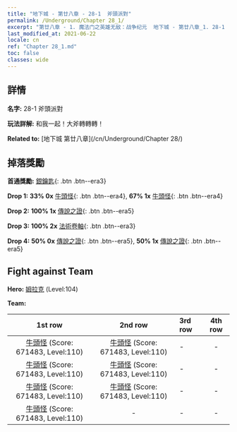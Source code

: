 ```yaml
---
title: "地下城 - 第廿八章 - 28-1  斧頭派對"
permalink: /Underground/Chapter 28_1/
excerpt: "第廿八章 - 1. 魔法门之英雄无敌：战争纪元  地下城 - 第廿八章_1. 28-1  斧頭派對"
last_modified_at: 2021-06-22
locale: cn
ref: "Chapter 28_1.md"
toc: false
classes: wide
---
```


## 詳情

 **名字:** 28-1  斧頭派對

 **玩法詳解:**       和我一起！大斧轉轉轉！

 **Related to:** [地下城 第廿八章](/cn/Underground/Chapter 28/)

## 掉落獎勵

 **首通獎勵:** [銀鑰匙](/cn/Items/con_693/){: .btn .btn--era3}

 **Drop 1:** **33% 0x** [牛頭怪](/cn/Items/unt_248/){: .btn .btn--era4}, **67% 1x** [牛頭怪](/cn/Items/unt_248/){: .btn .btn--era4}

 **Drop 2:** **100% 1x** [傳說之證](/cn/Items/mat_102/){: .btn .btn--era5}

 **Drop 3:** **100% 2x** [法術卷軸](/cn/Items/con_694/){: .btn .btn--era3}

 **Drop 4:** **50% 0x** [傳說之證](/cn/Items/mat_102/){: .btn .btn--era5}, **50% 1x** [傳說之證](/cn/Items/mat_102/){: .btn .btn--era5}


## Fight against Team
 **Hero:** [姆拉克](/cn/heroes/Mullich/) (Level:104)

 **Team:**


  | 1st row | 2nd row | 3rd row | 4th row |
  |:----:|:----:|:----|:----:|
  | [牛頭怪](/cn/units/Minotaur/) (Score: 671483, Level:110)  | [牛頭怪](/cn/units/Minotaur/) (Score: 671483, Level:110)  | - | - |
  | [牛頭怪](/cn/units/Minotaur/) (Score: 671483, Level:110)  | [牛頭怪](/cn/units/Minotaur/) (Score: 671483, Level:110)  | - | - |
  | [牛頭怪](/cn/units/Minotaur/) (Score: 671483, Level:110)  | [牛頭怪](/cn/units/Minotaur/) (Score: 671483, Level:110)  | - | - |
  | [牛頭怪](/cn/units/Minotaur/) (Score: 671483, Level:110)  | - | - | - |


